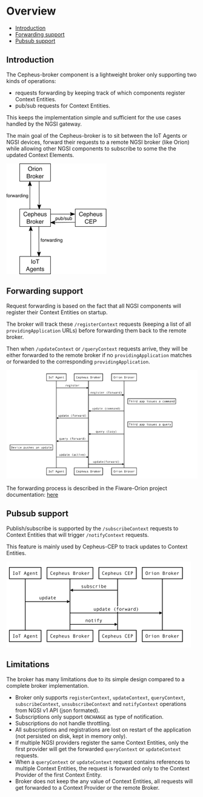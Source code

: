 # Overview

- [Introduction](#introduction)
- [Forwarding support](#forwarding-support)
- [Pubsub support](#pubsub-support)

## Introduction

The Cepheus-broker component is a lightweight broker only supporting two kinds of operations:

- requests forwarding by keeping track of which components register Context Entities.
- pub/sub requests for Context Entities.

This keeps the implementation simple and sufficient for the use cases handled by the NGSI gateway.

The main goal of the Cepheus-broker is to sit between the IoT Agents or NGSI devices, forward their requests to a remote NGSI broker (like Orion)
while allowing other NGSI components to subscribe to some the the updated Context Elements.

![broker](../fig/broker.png)

## Forwarding support

Request forwarding is based on the fact that all NGSI components will register their Context Entities on startup.

The broker will track these `/registerContext` requests (keeping a list of all `providingApplication` URLs)
before forwarding them back to the remote broker.

Then when `/updateContext` or `/queryContext` requests arrive, they will be either forwarded to the remote broker if no `providingApplication` matches
or forwarded to the corresponding `providingApplication`.

![broker forward](../fig/broker-forward.png)

The forwarding process is described in the Fiware-Orion project documentation: [here](https://fiware-orion.readthedocs.org/en/develop/user/context_providers/index.html)

## Pubsub support

Publish/subscribe is supported by the `/subscribeContext` requests to Context Entities that will trigger `/notifyContext` requests.

This feature is mainly used by Cepheus-CEP to track updates to Context Entities.

![broker notify](../fig/broker-notify.png)

## Limitations

The broker has many limitations due to its simple design compared to a complete broker implementation.

- Broker only supports `registerContext`, `updateContext`, `queryContext`, `subscribeContext`, `unsubscribeContext` and `notifyContext` operations from NGSI v1 API (json formated).
- Subscriptions only support `ONCHANGE` as type of notification.
- Subscriptions do not handle throttling.
- All subscriptions and registrations are lost on restart of the application (not persisted on disk, kept in memory only).
- If multiple NGSI providers register the same Context Entities, only the first provider will get the forwarded `queryContext` or `updateContext` requests.
- When a `queryContext` or `updateContext` request contains references to multiple Context Entities, the request is forwarded only to the Context Provider of the first Context Entity.
- Broker does not keep the any value of Context Entities, all requests will get forwarded to a Context Provider or the remote Broker.
